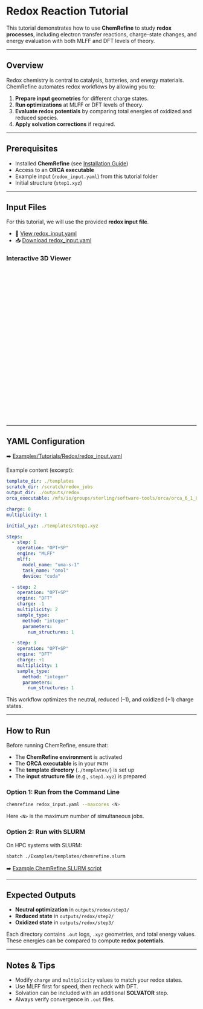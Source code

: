 # Redox Reaction Tutorial

This tutorial demonstrates how to use **ChemRefine** to study **redox processes**, including electron transfer reactions, charge-state changes, and energy evaluation with both MLFF and DFT levels of theory.

---

## Overview

Redox chemistry is central to catalysis, batteries, and energy materials.  
ChemRefine automates redox workflows by allowing you to:

1. **Prepare input geometries** for different charge states.  
2. **Run optimizations** at MLFF or DFT levels of theory.  
3. **Evaluate redox potentials** by comparing total energies of oxidized and reduced species.  
4. **Apply solvation corrections** if required.  

---

## Prerequisites

- Installed **ChemRefine** (see [Installation Guide](../install.md))  
- Access to an **ORCA executable**  
- Example input (`redox_input.yaml`) from this tutorial folder  
- Initial structure (`step1.xyz`)  

---

## Input Files

For this tutorial, we will use the provided **redox input file**.

- 📄 [View redox_input.yaml](https://github.com/sterling-group/ChemRefine/blob/mkdocs/Examples/Tutorials/Redox/redox_input.yaml)  
- 📥 [Download redox_input.yaml](https://raw.githubusercontent.com/sterling-group/ChemRefine/mkdocs/Examples/Tutorials/Redox/redox_input.yaml)  

### Interactive 3D Viewer

<div id="viewer" style="width: 100%; height: 400px; position: relative;"></div>

<script src="https://3Dmol.org/build/3Dmol-min.js"></script>
<script>
  let viewer = $3Dmol.createViewer("viewer", { backgroundColor: "white" });

  fetch("https://raw.githubusercontent.com/sterling-group/ChemRefine/mkdocs/Examples/Tutorials/Redox/step1.xyz")
    .then(r => r.text())
    .then(data => {
      viewer.addModel(data, "xyz");   // force XYZ format
      viewer.setStyle({}, {stick:{radius:0.15}, sphere:{scale:0.25}});
      viewer.zoomTo();
      viewer.render();
    })
    .catch(err => console.error("Could not load XYZ:", err));
</script>

---

## YAML Configuration

➡️ [Examples/Tutorials/Redox/redox_input.yaml](https://raw.githubusercontent.com/sterling-group/ChemRefine/mkdocs/Examples/Tutorials/Redox/redox_input.yaml)

Example content (excerpt):

```yaml
template_dir: ./templates
scratch_dir: /scratch/redox_jobs
output_dir: ./outputs/redox
orca_executable: /mfs/io/groups/sterling/software-tools/orca/orca_6_1_0_avx2/orca

charge: 0
multiplicity: 1

initial_xyz: ./templates/step1.xyz

steps:
  - step: 1
    operation: "OPT+SP"
    engine: "MLFF"
    mlff:
      model_name: "uma-s-1"
      task_name: "omol"
      device: "cuda"

  - step: 2
    operation: "OPT+SP"
    engine: "DFT"
    charge: -1
    multiplicity: 2
    sample_type:
      method: "integer"
      parameters:
        num_structures: 1

  - step: 3
    operation: "OPT+SP"
    engine: "DFT"
    charge: +1
    multiplicity: 1
    sample_type:
      method: "integer"
      parameters:
        num_structures: 1
```

This workflow optimizes the neutral, reduced (–1), and oxidized (+1) charge states.

---

## How to Run

Before running ChemRefine, ensure that:

- The **ChemRefine environment** is activated  
- The **ORCA executable** is in your `PATH`  
- The **template directory** (`./templates/`) is set up  
- The **input structure file** (e.g., `step1.xyz`) is prepared  

### Option 1: Run from the Command Line

```bash
chemrefine redox_input.yaml --maxcores <N>
```

Here `<N>` is the maximum number of simultaneous jobs.  

### Option 2: Run with SLURM

On HPC systems with SLURM:

```bash
sbatch ./Examples/templates/chemrefine.slurm
```

➡️ [Example ChemRefine SLURM script](https://raw.githubusercontent.com/sterling-group/ChemRefine/mkdocs/Examples/Templates/chemrefine.slurm)

---

## Expected Outputs

- **Neutral optimization** in `outputs/redox/step1/`  
- **Reduced state** in `outputs/redox/step2/`  
- **Oxidized state** in `outputs/redox/step3/`  

Each directory contains `.out` logs, `.xyz` geometries, and total energy values.  
These energies can be compared to compute **redox potentials**.  

---

## Notes & Tips

- Modify `charge` and `multiplicity` values to match your redox states.  
- Use MLFF first for speed, then recheck with DFT.  
- Solvation can be included with an additional **SOLVATOR** step.  
- Always verify convergence in `.out` files.  
